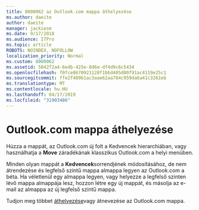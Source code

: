 ```yaml
---
title: 8000062 az Outlook.com mappa áthelyezése
ms.author: daeite
author: daeite
manager: jackiesm
ms.date: 9/17/2018
ms.audience: ITPro
ms.topic: article
ROBOTS: NOINDEX, NOFOLLOW
localization_priority: Normal
ms.custom: 8000062
ms.assetid: 5042f2a4-6edb-425e-8d6e-df4d9c6c5434
ms.openlocfilehash: f0fce8670921128f1bbd405d00f91ac4119e25c1
ms.sourcegitcommit: ffe2f489b1ac3aae62aa784c959da6a41c3261eb
ms.translationtype: MT
ms.contentlocale: hu-HU
ms.lasthandoff: 04/17/2019
ms.locfileid: "31903486"
---
```

# <a name="moving-a-folder-in-outlookcom"></a>Outlook.com mappa áthelyezése

Húzza a mappát, az Outlook.com új folt a Kedvencek hierarchiában, vagy használhatja a **Move** záradékának klasszikus Outlook.com a helyi menüben. 
  
Minden olyan mappát a **Kedvencek**sorrendjének módosításához, de nem átrendezése és legfelső szintű mappa almappa legyen az Outlook.com a béta. Ha véletlenül egy almappa legyen, vagy helyezze a legfelső szinten lévő mappa almappája lesz, hozzon létre egy új mappát, és másolja az e-mail az almappa az új legfelső szintű mappa. 
  
Tudjon meg többet [áthelyezése](https://support.office.com/article/c9c66fed-8a7c-426a-afc6-0d46a72080fb)vagy átnevezése az Outlook.com mappa.
  

